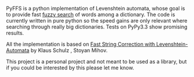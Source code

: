 PyFFS is a python implementation of Levenshtein automata, whose goal 
is to provide fast 
[fuzzy search](https://en.wikipedia.org/wiki/Approximate_string_matching)
of words among a dictionary. The code is currently written in pure python 
so the speed gains are only relevant where searching through really big dictionaries.
Tests on PyPy3.3 show promising results.

All the implementation is based on [Fast String Correction with Levenshtein-Automata](http://citeseerx.ist.psu.edu/viewdoc/summary?doi=10.1.1.16.652) by Klaus Schulz , Stoyan Mihov.

This project is a personal project and not meant to be used as a library, but if you could 
be interested by this please let me know.

